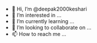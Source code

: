 - 👋 Hi, I’m @deepak2000keshari
- 👀 I’m interested in ...
- 🌱 I’m currently learning ...
- 💞️ I’m looking to collaborate on ...
- 📫 How to reach me ...

<!---
deepak2000keshari/deepak2000keshari is a ✨ special ✨ repository because its `README.md` (this file) appears on your GitHub profile.
You can click the Preview link to take a look at your changes.
--->
